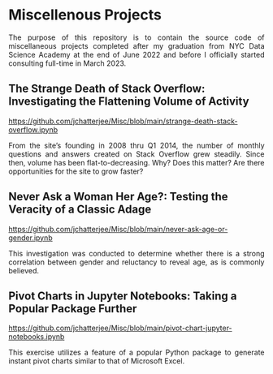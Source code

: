 # Miscellenous Projects
 
<p align="justify">The purpose of this repository is to contain the source code of miscellaneous projects completed after my graduation from NYC Data Science Academy at the end of June 2022 and before I officially started consulting full-time in March 2023.</p>

## The Strange Death of Stack Overflow: Investigating the Flattening Volume of Activity
https://github.com/jchatterjee/Misc/blob/main/strange-death-stack-overflow.ipynb

<p align="justify">From the site’s founding in 2008 thru Q1 2014, the number of monthly questions and answers created on Stack Overflow grew steadily. Since then, volume has been flat-to-decreasing. Why? Does this matter? Are there opportunities for the site to grow faster?</p>

## Never Ask a Woman Her Age?: Testing the Veracity of a Classic Adage
https://github.com/jchatterjee/Misc/blob/main/never-ask-age-or-gender.ipynb

<p align="justify">This investigation was conducted to determine whether there is a strong correlation between gender and reluctancy to reveal age, as is commonly believed.</p>

## Pivot Charts in Jupyter Notebooks: Taking a Popular Package Further
https://github.com/jchatterjee/Misc/blob/main/pivot-chart-jupyter-notebooks.ipynb

<p align="justify">This exercise utilizes a feature of a popular Python package to generate instant pivot charts similar to that of Microsoft Excel.</p>

